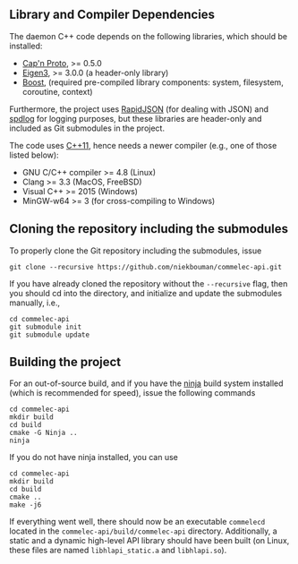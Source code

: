 ## Library and Compiler Dependencies
The daemon C++ code depends on the following libraries, which should be installed:
* [Cap&#39;n Proto](https://capnproto.org), >= 0.5.0
* [Eigen3](http://eigen.tuxfamily.org/), >= 3.0.0 (a header-only library)
* [Boost](http://www.boost.org), (required pre-compiled library components: system, filesystem, coroutine, context)

Furthermore, the project uses [RapidJSON](https://github.com/miloyip/rapidjson) (for dealing with JSON) and [spdlog](https://github.com/gabime/spdlog) for logging purposes, but these libraries are header-only and included as Git submodules in the project.

The code uses [C++11](http://en.wikipedia.org/wiki/C++11), hence needs a newer compiler (e.g., one of those listed below):
* GNU C/C++ compiler >= 4.8 (Linux)
* Clang >= 3.3 (MacOS, FreeBSD)
* Visual C++ >= 2015 (Windows)
* MinGW-w64 >= 3 (for cross-compiling to Windows)

## Cloning the repository including the submodules
To properly clone the Git repository including the submodules, issue
```
git clone --recursive https://github.com/niekbouman/commelec-api.git
```
If you have already cloned the repository without the `--recursive` flag, 
then you should cd into the directory, and initialize and update the submodules manually, i.e.,
```
cd commelec-api
git submodule init
git submodule update
```

## Building the project
For an out-of-source build, and if you have the [ninja](https://martine.github.io/ninja/) build system installed (which is recommended for speed), issue the following commands
```
cd commelec-api
mkdir build
cd build
cmake -G Ninja ..
ninja
```
If you do not have ninja installed, you can use
```
cd commelec-api
mkdir build
cd build
cmake ..
make -j6
```

If everything went well, there should now be an executable `commelecd` located in the `commelec-api/build/commelec-api` directory. 
Additionally, a static and a dynamic high-level API library should have been built (on Linux, these files are named `libhlapi_static.a` and `libhlapi.so`).
